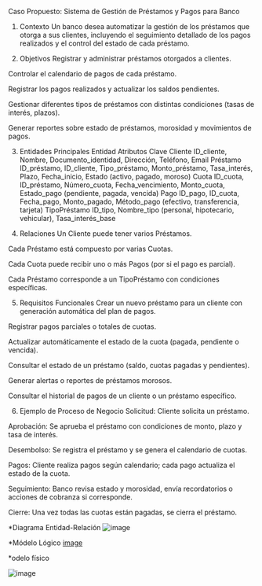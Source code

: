 Caso Propuesto: Sistema de Gestión de Préstamos y Pagos para Banco
1. Contexto
Un banco desea automatizar la gestión de los préstamos que otorga a sus clientes, incluyendo el seguimiento detallado de los pagos realizados y el control del estado de cada préstamo.

2. Objetivos
Registrar y administrar préstamos otorgados a clientes.

Controlar el calendario de pagos de cada préstamo.

Registrar los pagos realizados y actualizar los saldos pendientes.

Gestionar diferentes tipos de préstamos con distintas condiciones (tasas de interés, plazos).

Generar reportes sobre estado de préstamos, morosidad y movimientos de pagos.

3. Entidades Principales
Entidad	Atributos Clave
Cliente	ID_cliente, Nombre, Documento_identidad, Dirección, Teléfono, Email
Préstamo	ID_préstamo, ID_cliente, Tipo_préstamo, Monto_préstamo, Tasa_interés, Plazo, Fecha_inicio, Estado (activo, pagado, moroso)
Cuota	ID_cuota, ID_préstamo, Número_cuota, Fecha_vencimiento, Monto_cuota, Estado_pago (pendiente, pagada, vencida)
Pago	ID_pago, ID_cuota, Fecha_pago, Monto_pagado, Método_pago (efectivo, transferencia, tarjeta)
TipoPréstamo	ID_tipo, Nombre_tipo (personal, hipotecario, vehicular), Tasa_interés_base

4. Relaciones
Un Cliente puede tener varios Préstamos.

Cada Préstamo está compuesto por varias Cuotas.

Cada Cuota puede recibir uno o más Pagos (por si el pago es parcial).

Cada Préstamo corresponde a un TipoPréstamo con condiciones específicas.

5. Requisitos Funcionales
Crear un nuevo préstamo para un cliente con generación automática del plan de pagos.

Registrar pagos parciales o totales de cuotas.

Actualizar automáticamente el estado de la cuota (pagada, pendiente o vencida).

Consultar el estado de un préstamo (saldo, cuotas pagadas y pendientes).

Generar alertas o reportes de préstamos morosos.

Consultar el historial de pagos de un cliente o un préstamo específico.

6. Ejemplo de Proceso de Negocio
Solicitud: Cliente solicita un préstamo.

Aprobación: Se aprueba el préstamo con condiciones de monto, plazo y tasa de interés.

Desembolso: Se registra el préstamo y se genera el calendario de cuotas.

Pagos: Cliente realiza pagos según calendario; cada pago actualiza el estado de la cuota.

Seguimiento: Banco revisa estado y morosidad, envía recordatorios o acciones de cobranza si corresponde.

Cierre: Una vez todas las cuotas están pagadas, se cierra el préstamo.

*Diagrama Entidad-Relación
![image](https://github.com/user-attachments/assets/0b0726fe-ac09-4aee-b080-0782005b2e04)

*Módelo Lógico
[image](https://github.com/user-attachments/assets/88aded49-4b35-465b-a1b8-146e0629632c)

*odelo físico

![image](https://github.com/user-attachments/assets/a32b1e46-26b4-4332-94e6-090f18823fc9)



